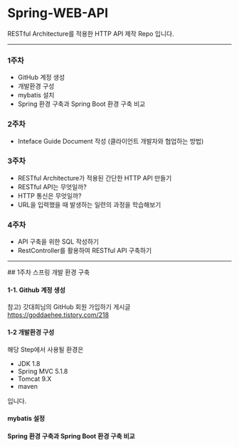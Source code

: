 # Spring-WEB-API
RESTful Architecture를 적용한 HTTP API 제작 Repo 입니다.
<hr/>

### 1주차
+ GitHub 계정 생성
+ 개발환경 구성
+ mybatis 설치
+ Spring 환경 구축과 Spring Boot 환경 구축 비교


### 2주차
+ Inteface Guide Document 작성 (클라이언트 개발자와 협업하는 방법)


### 3주차
+ RESTful Architecture가 적용된 간단한 HTTP API 만들기
+ RESTful API는 무엇일까?
+ HTTP 통신은 무엇일까?
+ URL을 입력했을 때 발생하는 일련의 과정을 학습해보기


### 4주차
+ API 구축을 위한 SQL 작성하기
+ RestController를 활용하여 RESTful API 구축하기




<hr/>
## 1주차 스프링 개발 환경 구축

#### 1-1. Github 계정 생성

참고) 갓대희님의 GitHub 회원 가입하기 게시글
https://goddaehee.tistory.com/218


#### 1-2 개발환경 구성

해당 Step에서 사용될 환경은

+ JDK 1.8
+ Spring MVC 5.1.8
+ Tomcat 9.X
+ maven
  
입니다.


#### mybatis 설정



#### Spring 환경 구축과 Spring Boot 환경 구축 비교



##


